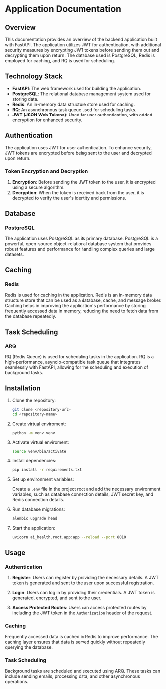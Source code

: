 # Application Documentation

## Overview

This documentation provides an overview of the backend application built with FastAPI. The application utilizes JWT for authentication, with additional security measures by encrypting JWT tokens before sending them out and decrypting them upon return. The database used is PostgreSQL, Redis is employed for caching, and RQ is used for scheduling.

## Technology Stack

- **FastAPI**: The web framework used for building the application.
- **PostgreSQL**: The relational database management system used for storing data.
- **Redis**: An in-memory data structure store used for caching.
- **RQ**: An asynchronous task queue used for scheduling tasks.
- **JWT (JSON Web Tokens)**: Used for user authentication, with added encryption for enhanced security.

## Authentication

The application uses JWT for user authentication. To enhance security, JWT tokens are encrypted before being sent to the user and decrypted upon return.

### Token Encryption and Decryption

1. **Encryption**: Before sending the JWT token to the user, it is encrypted using a secure algorithm.
2. **Decryption**: When the token is received back from the user, it is decrypted to verify the user's identity and permissions.

## Database

### PostgreSQL

The application uses PostgreSQL as its primary database. PostgreSQL is a powerful, open-source object-relational database system that provides robust features and performance for handling complex queries and large datasets.

## Caching

### Redis

Redis is used for caching in the application. Redis is an in-memory data structure store that can be used as a database, cache, and message broker. Caching helps in improving the application's performance by storing frequently accessed data in memory, reducing the need to fetch data from the database repeatedly.

## Task Scheduling

### ARQ

RQ (Redis Queue) is used for scheduling tasks in the application. RQ is a high-performance, asyncio-compatible task queue that integrates seamlessly with FastAPI, allowing for the scheduling and execution of background tasks.
## Installation

1. Clone the repository:

   ```sh
   git clone <repository-url>
   cd <repository-name>
   ```

2. Create virtual enviroment:

   ```sh
   python -m venv venv
   ```


3. Activate virtual enviroment:

   ```sh
   source venv/bin/activate
   ```

4. Install dependencies:

   ```sh
   pip install -r requirements.txt
   ```

5. Set up environment variables:

   Create a `.env` file in the project root and add the necessary environment variables, such as database connection details, JWT secret key, and Redis connection details.

6. Run database migrations:

   ```sh
   alembic upgrade head
   ```

7. Start the application:

   ```sh
   uvicorn ai_health.root.app:app --reload --port 8010
   ```

## Usage

### Authentication

1. **Register**: Users can register by providing the necessary details. A JWT token is generated and sent to the user upon successful registration.

2. **Login**: Users can log in by providing their credentials. A JWT token is generated, encrypted, and sent to the user.

3. **Access Protected Routes**: Users can access protected routes by including the JWT token in the `Authorization` header of the request.

### Caching

Frequently accessed data is cached in Redis to improve performance. The caching layer ensures that data is served quickly without repeatedly querying the database.

### Task Scheduling

Background tasks are scheduled and executed using ARQ. These tasks can include sending emails, processing data, and other asynchronous operations.
